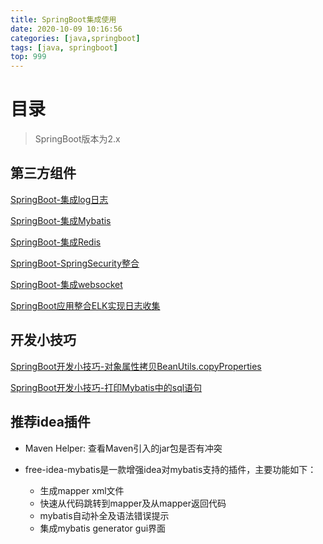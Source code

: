 ```yaml
---
title: SpringBoot集成使用
date: 2020-10-09 10:16:56
categories: [java,springboot]
tags: [java, springboot]
top: 999
---
```


# 目录

> SpringBoot版本为2.x

## 第三方组件

[SpringBoot-集成log日志](/2020/07/24/SpringBoot-集成log日志)

[SpringBoot-集成Mybatis](/2020/09/29/SpringBoot-集成Mybatis)

[SpringBoot-集成Redis](/2020/08/26/SpringBoot-集成Redis)

[SpringBoot-SpringSecurity整合](/2020/07/22/SpringBoot-SpringSecurity整合)

[SpringBoot-集成websocket](/2020/09/04/SpringBoot-集成websocket)

[SpringBoot应用整合ELK实现日志收集](/2020/07/21/SpringBoot应用整合ELK实现日志收集)

## 开发小技巧

[SpringBoot开发小技巧-对象属性拷贝BeanUtils.copyProperties](/2020/08/31/SpringBoot开发小技巧-对象属性拷贝BeanUtils.copyProperties)

[SpringBoot开发小技巧-打印Mybatis中的sql语句](/2020/08/17/SpringBoot开发小技巧-打印Mybatis中的sql语句)

<!-- more -->


## 推荐idea插件

* Maven Helper: 查看Maven引入的jar包是否有冲突

* free-idea-mybatis是一款增强idea对mybatis支持的插件，主要功能如下： 
    - 生成mapper xml文件
    - 快速从代码跳转到mapper及从mapper返回代码
    - mybatis自动补全及语法错误提示
    - 集成mybatis generator gui界面